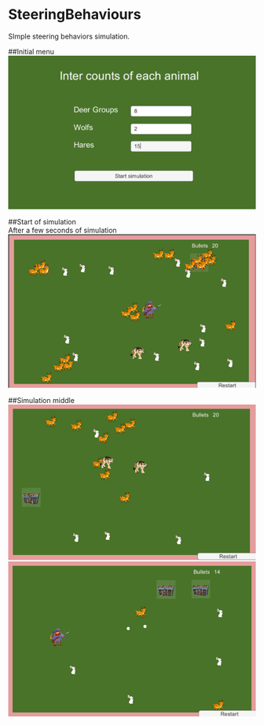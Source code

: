 # SteeringBehaviours

SImple steering behaviors simulation.

##Initial menu </br>
![Initial menu](https://github.com/OlesiaPashko/SteeringBehaviours/blob/main/Screenshots/InitialMenu.png)

##Start of simulation </br>
After a few seconds of simulation
![Start of simulation](https://github.com/OlesiaPashko/SteeringBehaviours/blob/main/Screenshots/SimulationStart.png)

##Simulation middle </br>
![Simulation middle](https://github.com/OlesiaPashko/SteeringBehaviours/blob/main/Screenshots/AnotherSimulation.png)
![Simulation middle](https://github.com/OlesiaPashko/SteeringBehaviours/blob/main/Screenshots/MiddleOfSimulation.png)
